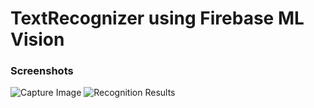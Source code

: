 # TextRecognizer using Firebase ML Vision

### Screenshots
![Capture Image](https://pasteboard.co/HkI5SSS.jpg "Capturing Real Time Image using CameraKit")
![Recognition Results](https://pasteboard.co/HkI6eTT.jpg "Results displayed after processing image using Firebase ML Vision")

